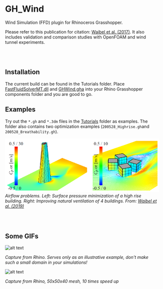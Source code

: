 # GH_Wind
Wind Simulation (FFD) plugin for Rhinoceros Grasshopper.

Please refer to this publication for citation: [Waibel et al. (2017)](http://www.ibpsa.org/proceedings/BS2017/BS2017_582.pdf). It also includes validation and comparison studies with OpenFOAM and wind tunnel experiments.

<br><br>

## Installation 
The current build can be found in the Tutorials folder. Place [FastFluidSolverMT.dll](https://github.com/christophwaibel/GH_Wind/tree/master/Tutorials/FastFluidSolverMT.dll) and [GHWind.gha](https://github.com/christophwaibel/GH_Wind/tree/master/Tutorials/GHWind.gha) into your Rhino Grasshopper components folder and you are good to go.

## Examples
Try out the `*.gh` and `*.3dm` files in the [Tutorials](https://github.com/christophwaibel/GH_Wind/tree/master/Tutorials) folder as examples. The folder also contains two optimization examples (`200528_Highrise.gh`and `200528_Breathability.gh`).

![alt text](https://github.com/christophwaibel/GH_Wind/blob/master/Documentation/wind_optimization.png "Airflow problems. Left: Surface pressure minimization of a high rise building. Right: Improving natural ventilation of 4 buildings. From: [Waibel et al. (2019)](http://www.ibpsa.org/proceedings/BS2019/BS2019_210621.pdf)")
*Airflow problems. Left: Surface pressure minimization of a high rise building. Right: Improving natural ventilation of 4 buildings. From: [Waibel et al. (2019)](http://www.ibpsa.org/proceedings/BS2019/BS2019_210621.pdf)*

<br><br>

## Some GIFs

![alt text](https://github.com/christophwaibel/GH_Wind/blob/master/Documentation/slide0005_image017.gif "Image from Rhino")

*Capture from Rhino. Serves only as an illustrative example, don't make such a small domain in your simulations!*


![alt text](https://github.com/christophwaibel/GH_Wind/blob/master/Documentation/image23.gif "Image from Rhino")

*Capture from Rhino, 50x50x40 mesh, 10 times speed up*
